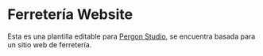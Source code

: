 # Ferretería Website
Esta es una plantilla editable para [Pergon Studio](https://andersongb1007.github.io/PergonStudio/), se encuentra basada para un sitio web de ferretería.
